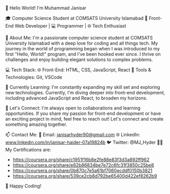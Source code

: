👋 Hello World! I'm Muhammad Janisar

🎓 Computer Science Student at COMSATS University Islamabad
🚀 Front-End Web Developer | 💻 Programmer | 🌐 Tech Enthusiast

🌟 About Me:
I'm a passionate computer science student at COMSATS University Islamabad with a deep love for coding and all things tech. My journey in the world of programming began when I was introduced to my first "Hello, World!" program, and I've been hooked ever since. I thrive on challenges and enjoy building elegant solutions to complex problems.

💻 Tech Stack:
🌐 Front-End: HTML, CSS, JavaScript, React
🔧 Tools & Technologies: Git, VSCode

🌱 Currently Learning:
I'm constantly expanding my skill set and exploring new technologies. Currently, I'm diving deeper into front-end development, including advanced JavaScript and React, to broaden my horizons.

🤝 Let's Connect:
I'm always open to collaborations and learning opportunities. If you share my passion for front-end development or have an exciting project in mind, feel free to reach out! Let's connect and create something amazing together.

📫 Contact Me:
📧 Email: janisarhyder90@gmail.com
🌐 LinkedIn: www.linkedin.com/in/janisar-haider-07a19824b
🐦 Twitter: @MJ_Hyder
🧑‍💻 My Certifications are:
- https://coursera.org/share/c1951f16b8e2fe88e83f3d3a892ff962
- https://coursera.org/share/e82b86834be7e72c6fc31f3850c25be8
- https://coursera.org/share/0b870c7e5a61bf7060ecddf0150b3821
- https://coursera.org/share/539ce2cb8d792be65400d422ef8262b9

🚀 Happy Coding!
